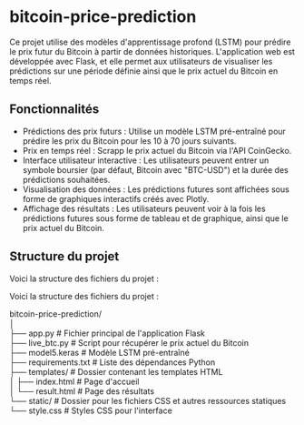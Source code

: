 # bitcoin-price-prediction

Ce projet utilise des modèles d'apprentissage profond (LSTM) pour prédire le prix futur du Bitcoin à partir de données historiques. L'application web est développée avec Flask, et elle permet aux utilisateurs de visualiser les prédictions sur une période définie ainsi que le prix actuel du Bitcoin en temps réel.

## Fonctionnalités

- Prédictions des prix futurs : Utilise un modèle LSTM pré-entraîné pour prédire les prix du Bitcoin pour les 10 à 70 jours suivants.
- Prix en temps réel : Scrapp le prix actuel du Bitcoin via l'API CoinGecko.
- Interface utilisateur interactive : Les utilisateurs peuvent entrer un symbole boursier (par défaut, Bitcoin avec "BTC-USD") et la durée des prédictions souhaitées.
- Visualisation des données : Les prédictions futures sont affichées sous forme de graphiques interactifs créés avec Plotly.
- Affichage des résultats : Les utilisateurs peuvent voir à la fois les prédictions futures sous forme de tableau et de graphique, ainsi que le prix actuel du Bitcoin.


## Structure du projet

Voici la structure des fichiers du projet :

Voici la structure des fichiers du projet :<br>

bitcoin-price-prediction/<br>
│<br>
├── app.py               # Fichier principal de l'application Flask<br>
├── live_btc.py          # Script pour récupérer le prix actuel du Bitcoin<br>
├── model5.keras         # Modèle LSTM pré-entraîné<br>
├── requirements.txt     # Liste des dépendances Python<br>
├── templates/           # Dossier contenant les templates HTML<br>
│   ├── index.html       # Page d'accueil<br>
│   └── result.html      # Page des résultats<br>
└── static/              # Dossier pour les fichiers CSS et autres ressources statiques<br>
    └── style.css        # Styles CSS pour l'interface<br>

